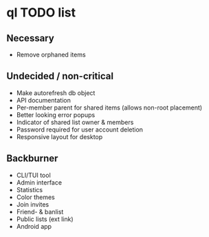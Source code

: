 # ql TODO list

## Necessary
* Remove orphaned items

## Undecided / non-critical
* Make autorefresh db object
* API documentation
* Per-member parent for shared items (allows non-root placement)
* Better looking error popups
* Indicator of shared list owner & members
* Password required for user account deletion
* Responsive layout for desktop

## Backburner
* CLI/TUI tool
* Admin interface
* Statistics
* Color themes
* Join invites
* Friend- & banlist
* Public lists (ext link)
* Android app
